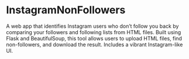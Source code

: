 # InstagramNonFollowers
A web app that identifies Instagram users who don’t follow you back by comparing your followers and following lists from HTML files. Built using Flask and BeautifulSoup, this tool allows users to upload HTML files, find non-followers, and download the result. Includes a vibrant Instagram-like UI.
